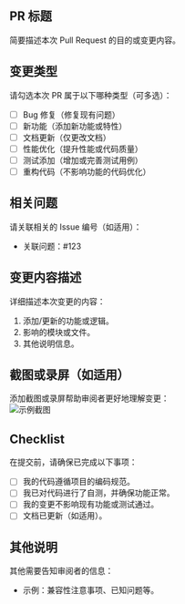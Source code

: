 ## PR 标题

简要描述本次 Pull Request 的目的或变更内容。

## 变更类型

请勾选本次 PR 属于以下哪种类型（可多选）：

- [ ] Bug 修复（修复现有问题）
- [ ] 新功能（添加新功能或特性）
- [ ] 文档更新（仅更改文档）
- [ ] 性能优化（提升性能或代码质量）
- [ ] 测试添加（增加或完善测试用例）
- [ ] 重构代码（不影响功能的代码优化）

## 相关问题

请关联相关的 Issue 编号（如适用）：

- 关联问题：#123

## 变更内容描述

详细描述本次变更的内容：

1. 添加/更新的功能或逻辑。
2. 影响的模块或文件。
3. 其他说明信息。

## 截图或录屏（如适用）

添加截图或录屏帮助审阅者更好地理解变更：  
![示例截图](url-to-image.png)

## Checklist

在提交前，请确保已完成以下事项：

- [ ] 我的代码遵循项目的编码规范。
- [ ] 我已对代码进行了自测，并确保功能正常。
- [ ] 我的变更不影响现有功能或测试通过。
- [ ] 文档已更新（如适用）。

## 其他说明

其他需要告知审阅者的信息：

- 示例：兼容性注意事项、已知问题等。
